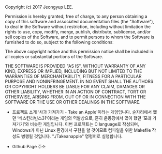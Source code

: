 Copyright (c) 2017 Jeongyup LEE.

Permission is hereby granted, free of charge, to any person obtaining a copy of this software and associated documentation files (the "Software"), to deal in the Software without restriction, including without limitation the rights to use, copy, modify, merge, publish, distribute, sublicense, and/or sell copies of the Software, and to permit persons to whom the Software is furnished to do so, subject to the following conditions:

The above copyright notice and this permission notice shall be included in all copies or substantial portions of the Software.

THE SOFTWARE IS PROVIDED "AS IS", WITHOUT WARRANTY OF ANY KIND, EXPRESS OR IMPLIED, INCLUDING BUT NOT LIMITED TO THE WARRANTIES OF MERCHANTABILITY, FITNESS FOR A PARTICULAR PURPOSE AND NONINFRINGEMENT. IN NO EVENT SHALL THE AUTHORS OR COPYRIGHT HOLDERS BE LIABLE FOR ANY CLAIM, DAMAGES OR OTHER LIABILITY, WHETHER IN AN ACTION OF CONTRACT, TORT OR OTHERWISE, ARISING FROM, OUT OF OR IN CONNECTION WITH THE SOFTWARE OR THE USE OR OTHER DEALINGS IN THE SOFTWARE.

- 프로젝트 소개
‘사과 가져가기 - Take an Apple'이라는 게임입니다. 술자리에서 했던 ’베스킨라빈스31‘이라는 게임의 역발상으로, 흔히 운동장에서 많이 했던 ’모래 가져가기’와 비슷한 게임입니다. 이번 프로젝트는 C language로 작성되며, Windows가 아닌 Linux 환경에서 구현을 할 것이므로 컴파일을 위한 Makefile 작성도 병행될 것입니다. "./Takeanapple" 명령어로 실행합니다.

- Github Page 주소

